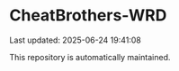 # CheatBrothers-WRD

Last updated: 2025-06-24 19:41:08

This repository is automatically maintained.
